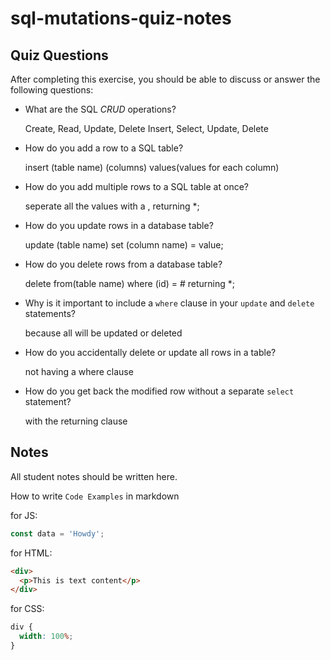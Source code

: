 # sql-mutations-quiz-notes

## Quiz Questions

After completing this exercise, you should be able to discuss or answer the following questions:

- What are the SQL _CRUD_ operations?

  Create, Read, Update, Delete
  Insert, Select, Update, Delete

- How do you add a row to a SQL table?

  insert (table name) (columns)
  values(values for each column)

- How do you add multiple rows to a SQL table at once?

  seperate all the values with a ,
  returning \*;

- How do you update rows in a database table?

  update (table name)
  set (column name) = value;

- How do you delete rows from a database table?

  delete
  from(table name)
  where (id) = #
  returning \*;

- Why is it important to include a `where` clause in your `update` and `delete` statements?

  because all will be updated or deleted

- How do you accidentally delete or update all rows in a table?

  not having a where clause

- How do you get back the modified row without a separate `select` statement?

  with the returning clause

## Notes

All student notes should be written here.

How to write `Code Examples` in markdown

for JS:

```javascript
const data = 'Howdy';
```

for HTML:

```html
<div>
  <p>This is text content</p>
</div>
```

for CSS:

```css
div {
  width: 100%;
}
```
